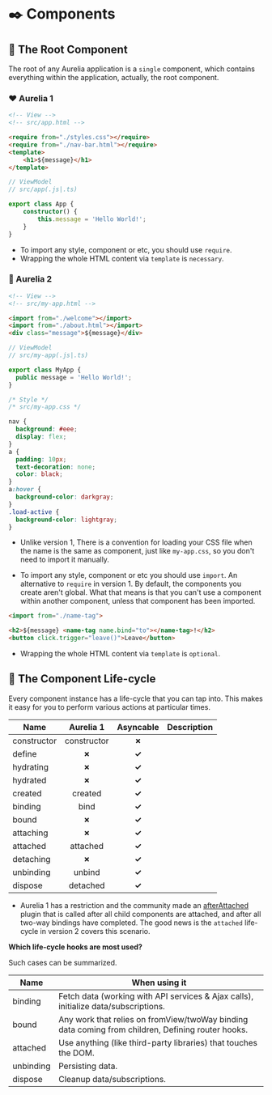 # :black_nib: Components

## :open_book: The Root Component

The root of any Aurelia application is a `single` component, which contains everything within the application, actually, the root component.

### :heart: Aurelia 1

```html
<!-- View -->
<!-- src/app.html -->

<require from="./styles.css"></require>
<require from="./nav-bar.html"></require>
<template>
    <h1>${message}</h1>
</template>
```

```ts
// ViewModel
// src/app(.js|.ts)

export class App {
    constructor() {
        this.message = 'Hello World!';
    }
}
```

* To import any style, component or etc, you should use `require`.
* Wrapping the whole HTML content via `template` is `necessary`.


### :gem: Aurelia 2

```html
<!-- View -->
<!-- src/my-app.html -->

<import from="./welcome"></import>
<import from="./about.html"></import>
<div class="message">${message}</div>
```
```ts
// ViewModel
// src/my-app(.js|.ts)

export class MyApp {
  public message = 'Hello World!';
}
```
```css
/* Style */
/* src/my-app.css */

nav {
  background: #eee;
  display: flex;
}
a {
  padding: 10px;
  text-decoration: none;
  color: black;
}
a:hover {
  background-color: darkgray;
}
.load-active {
  background-color: lightgray;
}
```

* Unlike version 1, There is a convention for loading your CSS file when the name is the same as component, just like `my-app.css`, so you don't need to import it manually.

* To import any style, component or etc you should use `import`. An alternative to `require` in version 1. By default, the components you create aren't global. What that means is that you can't use a component within another component, unless that component has been imported.

```html
<import from="./name-tag">

<h2>${message} <name-tag name.bind="to"></name-tag>!</h2>
<button click.trigger="leave()">Leave</button>
```

* Wrapping the whole HTML content via `template` is `optional`.

## :open_book: The Component Life-cycle

Every component instance has a life-cycle that you can tap into. This makes it easy for you to perform various actions at particular times.

| Name      | Aurelia 1 | Asyncable | Description |
|-----------|:---------:|:---------:|-------------|
|constructor|constructor|**✗**      |             |
|define     |**✗**      |**✓**      |             |
|hydrating  |**✗**      |**✓**      |             |
|hydrated   |**✗**      |**✓**      |             |
|created    |created    |**✓**      |             |
|binding    |bind       |**✓**      |             |
|bound      |**✗**      |**✓**      |             |
|attaching  |**✗**      |**✓**      |             |
|attached   |attached   |**✓**      |             |
|detaching  |**✗**      |**✓**      |             |
|unbinding  |unbind     |**✓**      |             |
|dispose    |detached   |**✓**      |             |
      
* Aurelia 1 has a restriction and the community made an [afterAttached](https://github.com/aurelia-ui-toolkits/aurelia-after-attached-plugin) plugin that is called after all child components are attached, and after all two-way bindings have completed. The good news is the `attached` life-cycle in version 2 covers this scenario.
      
**Which life-cycle hooks are most used?**

Such cases can be summarized.

|Name|When using it|
|----|-------------|
|binding|Fetch data (working with API services & Ajax calls), initialize data/subscriptions.|
|bound|Any work that relies on fromView/twoWay binding data coming from children, Defining router hooks.|
|attached|Use anything (like third-party libraries) that touches the DOM.|
|unbinding|Persisting data.|
|dispose|Cleanup data/subscriptions.|